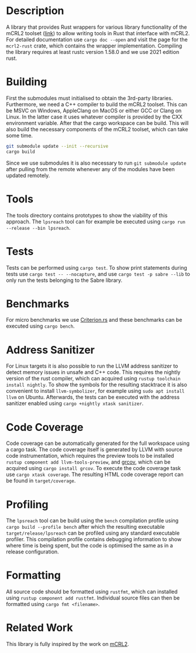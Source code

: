 # Description

A library that provides Rust wrappers for various library functionality of the mCRL2 toolset ([link](https://github.com/mCRL2org/mCRL2)) to allow writing tools in Rust that interface with mCRL2. For detailed documentation use `cargo doc --open` and visit the page for the `mcrl2-rust` crate, which contains the wrapper implementation. Compiling the library requires at least rustc version 1.58.0 and we use 2021 edition rust.

# Building

First the submodules must initialised to obtain the 3rd-party libraries. Furthermore, we need a C++ compiler to build the mCRL2 toolset. This can be MSVC on Windows, AppleClang on MacOS or either GCC or Clang on Linux. In the latter case it uses whatever compiler is provided by the CXX environment variable. After that the cargo workspace can be build. This will also build the necessary components of the mCRL2 toolset, which can take some time.

```bash
git submodule update --init --recursive
cargo build
```

Since we use submodules it is also necessary to run `git submodule update` after pulling from the remote whenever any of the modules have been updated remotely.

# Tools

The tools directory contains prototypes to show the viability of this approach. The `lpsreach` tool can for example be executed using `cargo run --release --bin lpsreach`.

# Tests

Tests can be performed using `cargo test`. To show print statements during tests use `cargo test -- --nocapture`, and use `cargo test -p sabre --lib` to only run the tests belonging to the Sabre library.

# Benchmarks

For micro benchmarks we use [Criterion.rs](https://crates.io/crates/criterion) and these benchmarks can be executed using `cargo bench`. 

# Address Sanitizer

For Linux targets it is also possible to run the LLVM address sanitizer to detect memory issues in unsafe and C++ code. This requires the nightly version of the rust compiler, which can acquired using `rustup toolchain install nightly`. To show the symbols for the resulting stacktrace it is also convenient to install `llvm-symbolizer`, for example using `sudo apt install llvm` on Ubuntu. Afterwards, the tests can be executed with the address sanitizer enabled using `cargo +nightly xtask sanitizer`.

# Code Coverage

Code coverage can be automatically generated for the full workspace using a cargo task. The code coverage itself is generated by LLVM with source code instrumentation, which requires the preview tools to be installed `rustup component add llvm-tools-preview`, and [grcov](https://github.com/mozilla/grcov), which can be acquired using `cargo install grcov`. To execute the code coverage task use `cargo xtask coverage`. The resulting HTML code coverage report can be found in `target/coverage`. 

# Profiling

The `lpsreach` tool can be build using the `bench` compilation profile using `cargo build --profile bench` after which the resulting executable `target/release/lpsreach` can be profiled using any standard executable profiler. This compilation profile contains debugging information to show where time is being spent, but the code is optimised the same as in a release configuration.

# Formatting

All source code should be formatted using `rustfmt`, which can installed using `rustup component add rustfmt`. Individual source files can then be formatted using `cargo fmt <filename>`.

# Related Work

This library is fully inspired by the work on [mCRL2](https://github.com/mCRL2org/mCRL2).
